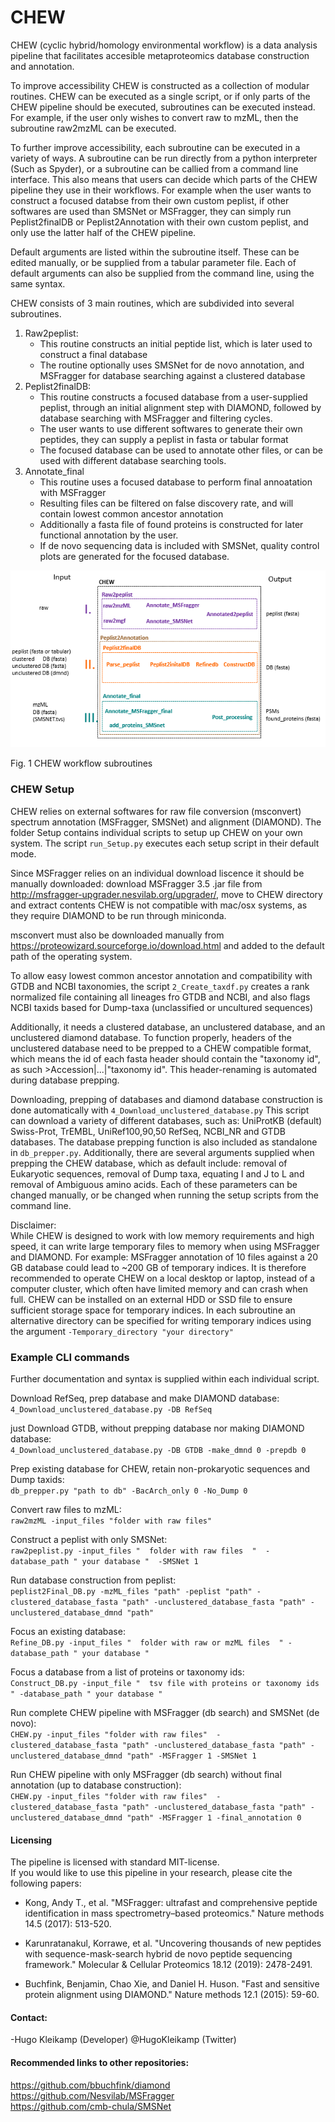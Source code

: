 # CHEW


CHEW (cyclic hybrid/homology environmental workflow)
is a data analysis pipeline that facilitates accesible metaproteomics database construction and annotation.



To improve accessibility CHEW is constructed as a collection of modular routines.
CHEW can be executed as a single script, or if only parts of the CHEW pipeline should be executed, subroutines can be executed instead.
For example, if the user only wishes to convert raw to mzML, then the subroutine raw2mzML can be executed.


To further improve accessibility, each subroutine can be executed in a variety of ways.
A subroutine can be run directly from a python interpreter (Such as Spyder), or a subroutine can be callied from a command line interface. This also means that users can decide which parts of the CHEW pipeline they use in their workflows.
For example when the user wants to construct a focused databse from their own custom peplist, if other softwares are used than SMSNet or MSFragger, they can simply run Peplist2finalDB or Peplist2Annotation with their own custom peplist, and only use the latter half of the CHEW pipeline.

Default arguments are listed within the subroutine itself.
These can be edited manually, or be supplied from a tabular parameter file.
Each of default arguments can also be supplied from the command line, using the same syntax.


CHEW consists of 3 main routines, which are subdivided into several subroutines.


1. Raw2peplist:
    - This routine constructs an initial peptide list, which is later used to construct a final database
    - The routine optionally uses SMSNet for de novo annotation, and MSFragger for database searching against a clustered database   
2. Peplist2finalDB:
    - This routine constructs a focused database from a user-supplied peplist, through an initial alignment step with DIAMOND, followed by database searching with MSFragger and filtering cycles.
    - The user wants to use different softwares to generate their own peptides, they can supply a peplist in fasta or tabular format
    - The focused database can be used to annotate other files, or can be used with different database searching tools.
3. Annotate_final
    - This routine uses a focused database to perform final annoatation with MSFragger
    - Resulting files can be filtered on false discovery rate, and will contain lowest common ancestor annotation
    - Additionally a fasta file of found proteins is constructed for later functional annotation by the user.
    - If de novo sequencing data is included with SMSNet, quality control plots are generated for the focused database.



![alt text](https://github.com/hbckleikamp/CHEW/blob/main/CHEW_workflow.PNG)

Fig. 1 CHEW workflow subroutines





### CHEW Setup

CHEW relies on external softwares for  raw file conversion (msconvert) spectrum annotation (MSFragger, SMSNet) and alignment (DIAMOND).
The folder Setup contains individual scripts to setup up CHEW on your own system.
The script `run_Setup.py` executes each setup script in their default mode.

Since MSFragger relies on an individual download liscence it should be manually downloaded:
download MSFragger 3.5 .jar file from http://msfragger-upgrader.nesvilab.org/upgrader/, move to CHEW directory and extract contents
CHEW is not compatible with mac/osx systems, as they require DIAMOND to be run through miniconda.

msconvert must also be downloaded manually from https://proteowizard.sourceforge.io/download.html
and added to the default path of the operating system.

To allow easy lowest common ancestor annotation and compatibility with GTDB and NCBI taxonomies,
the script `2_Create_taxdf.py` creates a rank normalized file containing all lineages fro GTDB and NCBI, and also flags NCBI taxids
based for Dump-taxa (unclassified or uncultured sequences)

Additionally, it needs a clustered database, an unclustered database, and an unclustered diamond database.
To function properly, headers of the unclustered database need to be prepped to a CHEW compatible format,
which means the id of each fasta header should contain the "taxonomy id", as such >Accession|...|"taxonomy id".
This header-renaming is automated during database prepping.

Downloading, prepping of databases and diamond database construction is done automatically with `4_Download_unclustered_database.py`
This script can download a variety of different databases, such as: UniProtKB (default) Swiss-Prot, TrEMBL, UniRef100,90,50 RefSeq, NCBI_NR and GTDB databases.
The database prepping function is also included as standalone in `db_prepper.py`. 
Additionally, there are several arguments supplied when prepping the CHEW database, which as default include:
removal of Eukaryotic sequences, removal of Dump taxa, equating I and J to L and removal of Ambiguous amino acids.
Each of these parameters can be changed manually, or be changed when running the setup scripts from the command line.

Disclaimer: <br>
While CHEW is designed to work with low memory requirements and high speed, it can write large temporary files to memory when using MSFragger and DIAMOND.
For example: MSFragger annotation of 10 files against a 20 GB database could lead to ~200 GB of temporary indices. 
It is therefore recommended to operate CHEW on a local desktop or laptop, instead of a computer cluster, which often have limited memory and can crash when full.
CHEW can be installed on an external HDD or SSD file to ensure sufficient storage space for temporary indices.
In each subroutine an alternative directory can be specified for writing temporary indices using the argument `-Temporary_directory "your directory"`

### Example CLI commands
Further documentation and syntax is supplied within each individual script.

Download RefSeq, prep database and make DIAMOND database: <br>
`4_Download_unclustered_database.py -DB RefSeq`

just Download GTDB, without prepping database nor making DIAMOND database: <br>
`4_Download_unclustered_database.py -DB GTDB -make_dmnd 0 -prepdb 0` 

Prep existing database for CHEW, retain non-prokaryotic sequences and Dump taxids: <br>
`db_prepper.py "path to db" -BacArch_only 0 -No_Dump 0` 

Convert raw files to mzML: <br>
`raw2mzML -input_files "folder with raw files"`

Construct a peplist with only SMSNet: <br>
`raw2peplist.py -input_files "  folder with raw files  "  -database_path " your database "  -SMSNet 1`

Run database construction from peplist: <br>
`peplist2Final_DB.py -mzML_files "path" -peplist "path" -clustered_database_fasta "path" -unclustered_database_fasta "path" -unclustered_database_dmnd "path"`

Focus an existing database: <br>
`Refine_DB.py -input_files "  folder with raw or mzML files  " -database_path " your database "`

Focus a database from a list of proteins or taxonomy ids: <br>
`Construct_DB.py -input_file "  tsv file with proteins or taxonomy ids  " -database_path " your database "` 

Run complete CHEW pipeline with MSFragger (db search) and SMSNet (de novo): <br>
`CHEW.py -input_files "folder with raw files"  -clustered_database_fasta "path" -unclustered_database_fasta "path" -unclustered_database_dmnd "path" -MSFragger 1 -SMSNet 1`

Run  CHEW pipeline with only MSFragger (db search) without final annotation (up to database construction): <br>
`CHEW.py -input_files "folder with raw files"  -clustered_database_fasta "path" -unclustered_database_fasta "path" -unclustered_database_dmnd "path" -MSFragger 1 -final_annotation 0`


#### Licensing

The pipeline is licensed with standard MIT-license. <br>
If you would like to use this pipeline in your research, please cite the following papers: 
      
- Kong, Andy T., et al. "MSFragger: ultrafast and comprehensive peptide identification in mass spectrometry–based proteomics." Nature methods 14.5 (2017): 513-520.        

- Karunratanakul, Korrawe, et al. "Uncovering thousands of new peptides with sequence-mask-search hybrid de novo peptide sequencing framework." Molecular & Cellular Proteomics 18.12 (2019): 2478-2491.

- Buchfink, Benjamin, Chao Xie, and Daniel H. Huson. "Fast and sensitive protein alignment using DIAMOND." Nature methods 12.1 (2015): 59-60.



#### Contact:
-Hugo Kleikamp (Developer) @HugoKleikamp (Twitter)



#### Recommended links to other repositories:
https://github.com/bbuchfink/diamond<br>
https://github.com/Nesvilab/MSFragger<br>
https://github.com/cmb-chula/SMSNet

